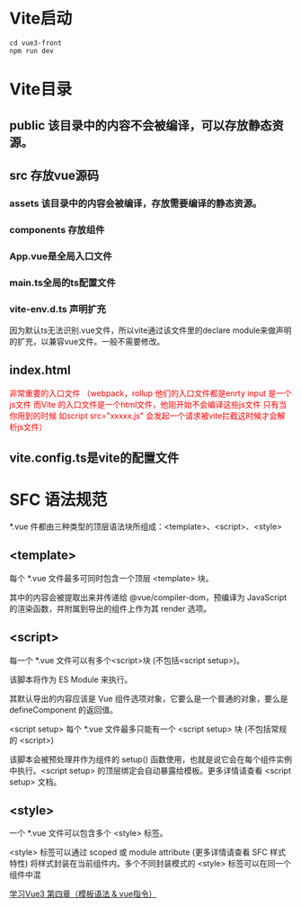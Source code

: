 # Vite启动
```shell
cd vue3-front
npm run dev
```

# Vite目录
## public 该目录中的内容不会被编译，可以存放静态资源。
## src 存放vue源码
### assets 该目录中的内容会被编译，存放需要编译的静态资源。
### components 存放组件
### App.vue是全局入口文件
### main.ts全局的ts配置文件
### vite-env.d.ts 声明扩充
因为默认ts无法识别.vue文件，所以vite通过该文件里的declare module来做声明的扩充，以兼容vue文件。一般不需要修改。
## index.html 
<font color="red">非常重要的入口文件 （webpack，rollup 他们的入口文件都是enrty input 是一个js文件 而Vite 的入口文件是一个html文件，他刚开始不会编译这些js文件 只有当你用到的时候 如script src="xxxxx.js" 会发起一个请求被vite拦截这时候才会解析js文件）</font>
## vite.config.ts是vite的配置文件

# SFC 语法规范
*.vue 件都由三种类型的顶层语法块所组成：&lt;template&gt;、&lt;script&gt;、&lt;style&gt;

## &lt;template&gt;
每个 *.vue 文件最多可同时包含一个顶层 &lt;template&gt; 块。

其中的内容会被提取出来并传递给 @vue/compiler-dom，预编译为 JavaScript 的渲染函数，并附属到导出的组件上作为其 render 选项。

## &lt;script&gt;
每一个 *.vue 文件可以有多个&lt;script&gt;块 (不包括&lt;script setup&gt;)。

该脚本将作为 ES Module 来执行。

其默认导出的内容应该是 Vue 组件选项对象，它要么是一个普通的对象，要么是 defineComponent 的返回值。

&lt;script setup&gt;
每个 *.vue 文件最多只能有一个 &lt;script setup&gt; 块 (不包括常规的 &lt;script&gt;)

该脚本会被预处理并作为组件的 setup() 函数使用，也就是说它会在每个组件实例中执行。&lt;script setup&gt; 的顶层绑定会自动暴露给模板。更多详情请查看 &lt;script setup&gt; 文档。

## &lt;style>
一个 *.vue 文件可以包含多个 &lt;style&gt; 标签。

&lt;style&gt; 标签可以通过 scoped 或 module attribute (更多详情请查看 SFC 样式特性) 将样式封装在当前组件内。多个不同封装模式的 &lt;style&gt; 标签可以在同一个组件中混


[学习Vue3 第四章（模板语法 & vue指令）](https://xiaoman.blog.csdn.net/article/details/122773486?spm=1001.2101.3001.6661.1&utm_medium=distribute.pc_relevant_t0.none-task-blog-2%7Edefault%7ECTRLIST%7ERate-1-122773486-blog-122771007.pc_relevant_3mothn_strategy_and_data_recovery&depth_1-utm_source=distribute.pc_relevant_t0.none-task-blog-2%7Edefault%7ECTRLIST%7ERate-1-122773486-blog-122771007.pc_relevant_3mothn_strategy_and_data_recovery&utm_relevant_index=1s)